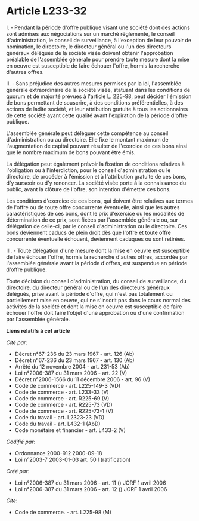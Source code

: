 # Article L233-32

I. - Pendant la période d'offre publique visant une société dont des actions sont admises aux négociations sur un marché
réglementé, le conseil d'administration, le conseil de surveillance, à l'exception de leur pouvoir de nomination, le
directoire, le directeur général ou l'un des directeurs généraux délégués de la société visée doivent obtenir l'approbation
préalable de l'assemblée générale pour prendre toute mesure dont la mise en oeuvre est susceptible de faire échouer l'offre,
hormis la recherche d'autres offres.

II. - Sans préjudice des autres mesures permises par la loi, l'assemblée générale extraordinaire de la société visée,
statuant dans les conditions de quorum et de majorité prévues à l'article L. 225-98, peut décider l'émission de bons
permettant de souscrire, à des conditions préférentielles, à des actions de ladite société, et leur attribution gratuite à
tous les actionnaires de cette société ayant cette qualité avant l'expiration de la période d'offre publique.

L'assemblée générale peut déléguer cette compétence au conseil d'administration ou au directoire. Elle fixe le montant
maximum de l'augmentation de capital pouvant résulter de l'exercice de ces bons ainsi que le nombre maximum de bons pouvant
être émis.

La délégation peut également prévoir la fixation de conditions relatives à l'obligation ou à l'interdiction, pour le conseil
d'administration ou le directoire, de procéder à l'émission et à l'attribution gratuite de ces bons, d'y surseoir ou d'y
renoncer. La société visée porte à la connaissance du public, avant la clôture de l'offre, son intention d'émettre ces bons.

Les conditions d'exercice de ces bons, qui doivent être relatives aux termes de l'offre ou de toute offre concurrente
éventuelle, ainsi que les autres caractéristiques de ces bons, dont le prix d'exercice ou les modalités de détermination de
ce prix, sont fixées par l'assemblée générale ou, sur délégation de celle-ci, par le conseil d'administration ou le
directoire. Ces bons deviennent caducs de plein droit dès que l'offre et toute offre concurrente éventuelle échouent,
deviennent caduques ou sont retirées.

III. - Toute délégation d'une mesure dont la mise en oeuvre est susceptible de faire échouer l'offre, hormis la recherche
d'autres offres, accordée par l'assemblée générale avant la période d'offres, est suspendue en période d'offre publique.

Toute décision du conseil d'administration, du conseil de surveillance, du directoire, du directeur général ou de l'un des
directeurs généraux délégués, prise avant la période d'offre, qui n'est pas totalement ou partiellement mise en oeuvre, qui
ne s'inscrit pas dans le cours normal des activités de la société et dont la mise en oeuvre est susceptible de faire échouer
l'offre doit faire l'objet d'une approbation ou d'une confirmation par l'assemblée générale.

**Liens relatifs à cet article**

_Cité par_:

  - Décret n°67-236 du 23 mars 1967 - art. 126 (Ab)
  - Décret n°67-236 du 23 mars 1967 - art. 130 (Ab)
  - Arrêté du 12 novembre 2004 - art. 231-53 (Ab)
  - Loi n°2006-387 du 31 mars 2006 - art. 22 (V)
  - Décret n°2006-1566 du 11 décembre 2006 - art. 96 (V)
  - Code de commerce - art. L225-149-3 (VD)
  - Code de commerce - art. L233-33 (V)
  - Code de commerce - art. R225-69 (V)
  - Code de commerce - art. R225-73 (VD)
  - Code de commerce - art. R225-73-1 (V)
  - Code du travail - art. L2323-23 (VD)
  - Code du travail - art. L432-1 (AbD)
  - Code monétaire et financier - art. L433-2 (V)

_Codifié par_:

  - Ordonnance 2000-912 2000-09-18
  - Loi n°2003-7 2003-01-03 art. 50 I (ratification)

_Créé par_:

  - Loi n°2006-387 du 31 mars 2006 - art. 11 () JORF 1 avril 2006
  - Loi n°2006-387 du 31 mars 2006 - art. 12 () JORF 1 avril 2006

_Cite_:

  - Code de commerce. - art. L225-98 (M)
